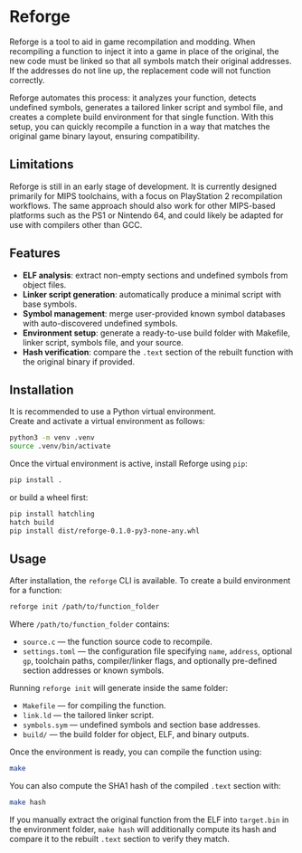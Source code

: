 # Reforge

Reforge is a tool to aid in game recompilation and modding. When recompiling a function to inject it into a game in place of the original, the new code must be linked so that all symbols match their original addresses. If the addresses do not line up, the replacement code will not function correctly.  

Reforge automates this process: it analyzes your function, detects undefined symbols, generates a tailored linker script and symbol file, and creates a complete build environment for that single function. With this setup, you can quickly recompile a function in a way that matches the original game binary layout, ensuring compatibility.

## Limitations

Reforge is still in an early stage of development. It is currently designed primarily for MIPS toolchains, with a focus on PlayStation 2 recompilation workflows. The same approach should also work for other MIPS-based platforms such as the PS1 or Nintendo 64, and could likely be adapted for use with compilers other than GCC.  

## Features

- **ELF analysis**: extract non-empty sections and undefined symbols from object files.  
- **Linker script generation**: automatically produce a minimal script with base symbols.  
- **Symbol management**: merge user-provided known symbol databases with auto-discovered undefined symbols.  
- **Environment setup**: generate a ready-to-use build folder with Makefile, linker script, symbols file, and your source.  
- **Hash verification**: compare the `.text` section of the rebuilt function with the original binary if provided.

## Installation

It is recommended to use a Python virtual environment.  
Create and activate a virtual environment as follows:

```bash
python3 -m venv .venv
source .venv/bin/activate
```

Once the virtual environment is active, install Reforge using `pip`:

```bash
pip install .
```

or build a wheel first:

```bash
pip install hatchling
hatch build
pip install dist/reforge-0.1.0-py3-none-any.whl
```

## Usage

After installation, the `reforge` CLI is available. To create a build environment for a function:

```bash
reforge init /path/to/function_folder
```

Where `/path/to/function_folder` contains:

- `source.c` — the function source code to recompile.  
- `settings.toml` — the configuration file specifying `name`, `address`, optional `gp`, toolchain paths, compiler/linker flags, and optionally pre-defined section addresses or known symbols.  

Running `reforge init` will generate inside the same folder:

- `Makefile` — for compiling the function.  
- `link.ld` — the tailored linker script.  
- `symbols.sym` — undefined symbols and section base addresses.  
- `build/` — the build folder for object, ELF, and binary outputs.  

Once the environment is ready, you can compile the function using:

```bash
make
```

You can also compute the SHA1 hash of the compiled `.text` section with:

```bash
make hash
```

If you manually extract the original function from the ELF into `target.bin` in the environment folder, `make hash` will additionally compute its hash and compare it to the rebuilt `.text` section to verify they match.

